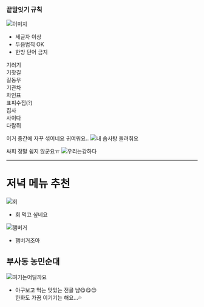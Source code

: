 


### 끝말잇기 규칙 ###

![이미지](https://pbs.twimg.com/media/CzzwMgRUUAASv8k.jpg)

- 세글자 이상
- 두음법칙 OK
- 한방 단어 금지

기러기</br>
기찻길</br>
길동무</br>
기관차</br>
차인표</br>
표피수집(?)</br>
집사</br>
사이다</br>
다람쥐</br>

이거 중간에 자꾸 섞이네요
귀여워요..
![내 솜사탕 돌려줘요](https://img.theqoo.net/proxy/http://img-direct.theqoo.net/img/AvDJm.gif)

싸피 정말 쉽지 않군요ㅠ
![우리는강하다](https://s3.orbi.kr/data/file/united2/1a70c39bd7c04ff3add4e2eae649e8a8.png)

------------------------------------------------------

# 저녁 메뉴 추천 #

![회](https://img1.daumcdn.net/thumb/R1280x0/?fname=http://t1.daumcdn.net/brunch/service/user/9PXh/image/9znoSHYZYKUnZzdTryU9tc_XGQk.jpg)

- 회 먹고 싶네요

![햄버거](https://mblogthumb-phinf.pstatic.net/MjAyMDEwMTNfOCAg/MDAxNjAyNTQ0Mzg3MzAx.tn1fjUD1cHsSneI2sL3B0nyUjIIcMcHGw0pZIK0-S_kg.pXLI2zXNf9l7rjbkeqLV1_Xv-ETQ9_M5YuZ-UHRvcYMg.JPEG.riael1230/IMG_2651.JPG?type=w800)

- 햄버거조아


## 부사동 농민순대

![여기는어딜까요](https://postfiles.pstatic.net/MjAyMjExMjdfMTUz/MDAxNjY5NTQ2NzIwNTgy._7nAv9VP9gmCBd_YT9JrBOPxrEozMUT0Y2fomGlrmyAg.rVHMBcKZPEFoexO3P2QK4sTEaIgZr33nn20sgup6Gc4g.JPEG.07juahlily21/IMG_3419.jpg?type=w773)
- 야구보고 먹는 맛있는 전골 냠😋😋😊</br>
  한화도 가끔 이기기는 해요...💦
